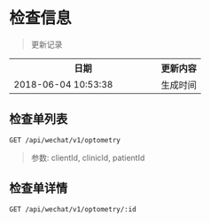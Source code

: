 # 检查信息

> 更新记录

<table>
    <tr>
        <th style="width:250px;">日期</th>
        <th>更新内容</th>
    </tr>
    <tr>
        <td>2018-06-04 10:53:38</td>
        <td>生成时间</td>
    </tr>
</table>

## 检查单列表

```
GET /api/wechat/v1/optometry
```

>参数: clientId, clinicId, patientId

## 检查单详情

```
GET /api/wechat/v1/optometry/:id
```